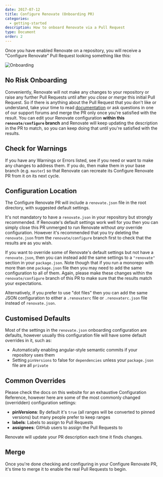 ```yaml
---
date: 2017-07-12
title: Configure Renovate (Onboarding PR)
categories:
  - getting-started
description: How to onboard Renovate via a Pull Request
type: Document
order: 2
---
```


Once you have enabled Renovate on a repository, you will receive a "Configure Renovate" Pull Request looking something like this:

![Onboarding](/images/screenshots/onboarding.png)

## No Risk Onboarding

Conveniently, Renovate will not make any changes to your repository or raise any further Pull Requests until after you _close or merge_ this initial Pull Request. So if there is anything about the Pull Request that you don't like or understand, take your time to read [documentation](/docs) or ask questions in one of our support forums and merge the PR only once you're satisfied with the result. You can edit your Renovate configuration **within this `renovate/configure` branch** and Renovate will keep updating the description in the PR to match, so you can keep doing that until you're satisfied with the results.

## Check for Warnings

If you have any Warnings or Errors listed, see if you need or want to make any changes to address them. If you do, then make them in your base branch (e.g. `master`) so that Renovate can recreate its Configure Renovate PR from it on its next cycle.

## Configuration Location

The Configure Renovate PR will include a `renovate.json` file in the root directory, with suggested default settings.

It's not mandatory to have a `renovate.json` in your repository but strongly recommended. If Renovate's default settings work well for you then you can simply close this PR unmerged to run Renovate without _any_ override configuration. However it's recommended that you try deleting the `renovate.json` from the `renovate/configure` branch first to check that the results are as you wish.

If you want to override some of Renovate's default settings but not have a `renovate.json`, then you can instead add the same settings to a `"renovate"` section in your `package.json`. Note though that if you run a monorepo with more than one `package.json` file then you may need to add the same configuration to all of them. Again, please make these changes within the `renovate/configure` branch of this PR to make sure that the results match your expectations.

Alternatively, if you prefer to use "dot files" then you can add the same JSON configuration to either a `.renovaterc` file or `.renovaterc.json` file instead of `renovate.json`.

## Customised Defaults

Most of the settings in the `renovate.json` onboarding configuration are defaults, however usually this configuration file will have some default overrides in it, such as:

* Automatically enabling angular-style semantic commits if your repository uses them
* Setting `pinVersions` to false for `dependencies` unless your `package.json` file are all `private`

## Common Overrides

Please check the docs on this website for an exhaustive Configuration Reference, however here are some of the most commonly changed (overridden) configuration settings:

* **pinVersions**: By default it's `true` (all ranges will be converted to pinned versions) but many people prefer to keep ranges
* **labels**: Labels to assign to Pull Requests
* **assignees**: GitHub users to assign the Pull Requests to

Renovate will update your PR description each time it finds changes.

## Merge

Once you're done checking and configuring in your Configure Renovate PR, it's time to merge it to enable the real Pull Requests to begin.
